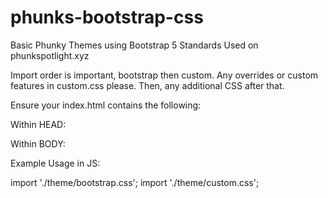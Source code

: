 # phunks-bootstrap-css

Basic Phunky Themes using Bootstrap 5 Standards
Used on phunkspotlight.xyz

Import order is important, bootstrap then custom.
Any overrides or custom features in custom.css please.
Then, any additional CSS after that.


Ensure your index.html contains the following:

Within HEAD:
   <link rel="preconnect" href="https://fonts.googleapis.com">
   <link rel="preconnect" href="https://fonts.gstatic.com" crossorigin>



Within BODY:
   <script
     src="https://cdn.jsdelivr.net/npm/bootstrap@5.1.3/dist/js/bootstrap.bundle.min.js"
      integrity="sha384-ka7Sk0Gln4gmtz2MlQnikT1wXgYsOg+OMhuP+IlRH9sENBO0LRn5q+8nbTov4+1p"
      crossorigin="anonymous"
    ></script>

Example Usage in JS:

import './theme/bootstrap.css';
import './theme/custom.css';
